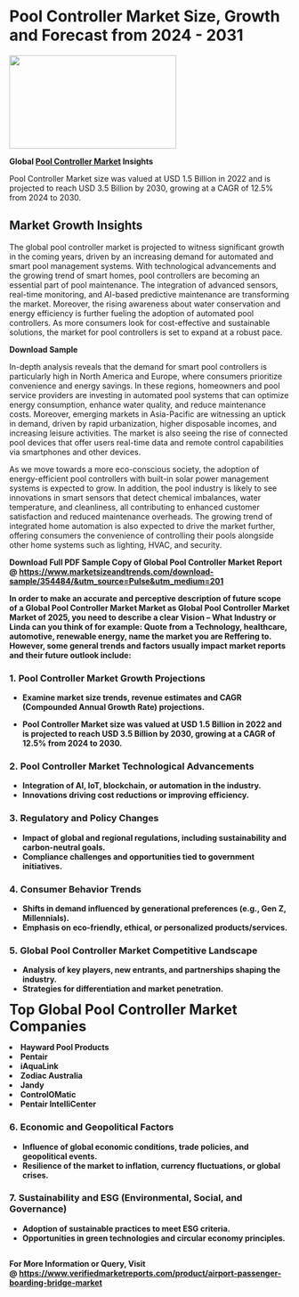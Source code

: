 <H1>Pool Controller Market Size, Growth and Forecast from 2024 - 2031</H1><img class="aligncenter size-medium wp-image-584254" src="https://thirdeyenews.in/wp-content/uploads/2024/09/Global-Market-Research-300x168.jpeg" alt="" width="300" height="168" /><p><strong>Global&nbsp;<a href="https://www.marketsizeandtrends.com/download-sample/354484/&amp;utm_source=Pulse&amp;utm_medium=201">Pool Controller Market</a> Insights</strong></p><p>Pool Controller Market size was valued at USD 1.5 Billion in 2022 and is projected to reach USD 3.5 Billion by 2030, growing at a CAGR of 12.5% from 2024 to 2030.</p><p><h2>Market Growth Insights</h2> <p>The global pool controller market is projected to witness significant growth in the coming years, driven by an increasing demand for automated and smart pool management systems. With technological advancements and the growing trend of smart homes, pool controllers are becoming an essential part of pool maintenance. The integration of advanced sensors, real-time monitoring, and AI-based predictive maintenance are transforming the market. Moreover, the rising awareness about water conservation and energy efficiency is further fueling the adoption of automated pool controllers. As more consumers look for cost-effective and sustainable solutions, the market for pool controllers is set to expand at a robust pace.</p> <p><strong>Download Sample</strong></p> <p>In-depth analysis reveals that the demand for smart pool controllers is particularly high in North America and Europe, where consumers prioritize convenience and energy savings. In these regions, homeowners and pool service providers are investing in automated pool systems that can optimize energy consumption, enhance water quality, and reduce maintenance costs. Moreover, emerging markets in Asia-Pacific are witnessing an uptick in demand, driven by rapid urbanization, higher disposable incomes, and increasing leisure activities. The market is also seeing the rise of connected pool devices that offer users real-time data and remote control capabilities via smartphones and other devices.</p> <p>As we move towards a more eco-conscious society, the adoption of energy-efficient pool controllers with built-in solar power management systems is expected to grow. In addition, the pool industry is likely to see innovations in smart sensors that detect chemical imbalances, water temperature, and cleanliness, all contributing to enhanced customer satisfaction and reduced maintenance overheads. The growing trend of integrated home automation is also expected to drive the market further, offering consumers the convenience of controlling their pools alongside other home systems such as lighting, HVAC, and security.</p> <p><strong></p><p><span class=""><strong>Download Full PDF Sample Copy of Global Pool Controller Market Report</strong> @ <a href="https://www.marketsizeandtrends.com/download-sample/354484/&amp;utm_source=Pulse&amp;utm_medium=201" target="_blank">https://www.marketsizeandtrends.com/download-sample/354484/&amp;utm_source=Pulse&amp;utm_medium=201</a></span></p><p>In order to make an accurate and perceptive description of future scope of a Global&nbsp;Pool Controller Market Market as Global&nbsp;Pool Controller Market Market of 2025, you need to describe a clear Vision &ndash; What Industry or Linda can you think of for example: Quote from a Technology, healthcare, automotive, renewable energy, name the market you are Reffering to. However, some general trends and factors usually impact market reports and their future outlook include:</p><h3>1.&nbsp;<strong>Pool Controller Market Growth Projections</strong></h3><ul><li>Examine market size trends, revenue estimates and CAGR (Compounded Annual Growth Rate) projections.</li><li><p>Pool Controller Market size was valued at USD 1.5 Billion in 2022 and is projected to reach USD 3.5 Billion by 2030, growing at a CAGR of 12.5% from 2024 to 2030.</p></li></ul><h3>2.&nbsp;<strong>Pool Controller Market Technological Advancements</strong></h3><ul><li>Integration of AI, IoT, blockchain, or automation in the industry.</li><li>Innovations driving cost reductions or improving efficiency.</li></ul><h3>3.&nbsp;<strong>Regulatory and Policy Changes</strong></h3><ul><li>Impact of global and regional regulations, including sustainability and carbon-neutral goals.</li><li>Compliance challenges and opportunities tied to government initiatives.</li></ul><h3>4.&nbsp;<strong>Consumer Behavior Trends</strong></h3><ul><li>Shifts in demand influenced by generational preferences (e.g., Gen Z, Millennials).</li><li>Emphasis on eco-friendly, ethical, or personalized products/services.</li></ul><h3>5.&nbsp;<strong>Global Pool Controller Market Competitive Landscape</strong></h3><ul><li>Analysis of key players, new entrants, and partnerships shaping the industry.</li><li>Strategies for differentiation and market penetration.</li></ul><p data-pm-slice="1 1 []"><span style="color: inherit; font-family: inherit; font-size: 25px;">Top Global Pool Controller Market Companies</span></p><div class="" data-test-id=""><p><li>Hayward Pool Products</li><li> Pentair</li><li> iAquaLink</li><li> Zodiac Australia</li><li> Jandy</li><li> ControlOMatic</li><li> Pentair IntelliCenter</li></p></div><h3>6.&nbsp;<strong>Economic and Geopolitical Factors</strong></h3><ul><li>Influence of global economic conditions, trade policies, and geopolitical events.</li><li>Resilience of the market to inflation, currency fluctuations, or global crises.</li></ul><h3>7.&nbsp;<strong>Sustainability and ESG (Environmental, Social, and Governance)</strong></h3><ul><li>Adoption of sustainable practices to meet ESG criteria.</li><li>Opportunities in green technologies and circular economy principles.</li></ul><h2><strong style="font-size: 14px;">For More Information or Query, Visit @&nbsp;</strong><a style="background-color: #ffffff; font-size: 14px;" href="https://www.marketsizeandtrends.com/report/pool-controller-market/" target="_blank">https://www.verifiedmarketreports.com/product/airport-passenger-boarding-bridge-market</a></h2>
